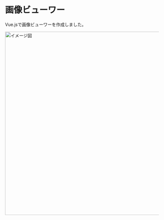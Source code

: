 # 画像ビューワー

Vue.jsで画像ビューワーを作成しました。


<img width="600" alt="イメージ図" src="https://user-images.githubusercontent.com/63177307/110241171-c14e0280-7f92-11eb-8619-f0615dbe755b.gif">
